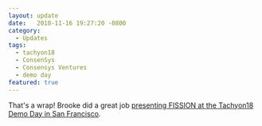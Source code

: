```yaml
---
layout: update
date:   2018-11-16 19:27:20 -0800
category:
  - Updates
tags:
  - tachyon18
  - ConsenSys
  - Consensys Ventures
  - demo day
featured: true
---
```

That's a wrap! Brooke did a great job [presenting FISSION at the Tachyon18 Demo Day in San Francisco](https://twitter.com/FISSIONcodes/status/1063594538479075329).
